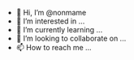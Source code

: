 - 👋 Hi, I’m @nonmame
- 👀 I’m interested in ...
- 🌱 I’m currently learning ...
- 💞️ I’m looking to collaborate on ...
- 📫 How to reach me ...

<!---
nonmame/nonmame is a ✨ special ✨ repository because its `README.md` (this file) appears on your GitHub profile.
You can click the Preview link to take a look at your changes.
--->
